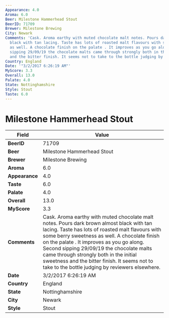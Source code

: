 ```yaml
---
Appearance: 4.0
Aroma: 6.0
Beer: Milestone Hammerhead Stout
BeerID: 71709
Brewer: Milestone Brewing
City: Newark
Comments: 'Cask. Aroma earthy with muted chocolate malt notes. Pours dark brown almost
  black with tan lacing. Taste has lots of roasted malt flavours with some berry sweetness
  as well. A chocolate finish on the palate . It improves as you go along.  Second
  sipping 29/09/19 the chocolate malts came through strongly both in the initial sweetness
  and the bitter finish. It seems not to take to the bottle judging by reviewers elsewhere.  '
Country: England
Date: '"3/2/2017 6:26:19 AM"'
MyScore: 3.3
Overall: 13.0
Palate: 4.0
State: Nottinghamshire
Style: Stout
Taste: 6.0
---
```


# Milestone Hammerhead Stout

| Field         | Value |
|---------------|-------|
| **BeerID** | 71709 |
| **Beer** | Milestone Hammerhead Stout |
| **Brewer** | Milestone Brewing |
| **Aroma** | 6.0 |
| **Appearance** | 4.0 |
| **Taste** | 6.0 |
| **Palate** | 4.0 |
| **Overall** | 13.0 |
| **MyScore** | 3.3 |
| **Comments** | Cask. Aroma earthy with muted chocolate malt notes. Pours dark brown almost black with tan lacing. Taste has lots of roasted malt flavours with some berry sweetness as well. A chocolate finish on the palate . It improves as you go along.  Second sipping 29/09/19 the chocolate malts came through strongly both in the initial sweetness and the bitter finish. It seems not to take to the bottle judging by reviewers elsewhere.   |
| **Date** | 3/2/2017 6:26:19 AM |
| **Country** | England |
| **State** | Nottinghamshire |
| **City** | Newark |
| **Style** | Stout |
